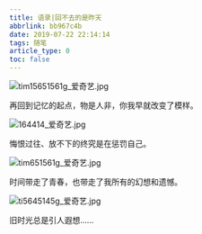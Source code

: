 ```yaml
---
title: 语录|回不去的是昨天
abbrlink: bb967c4b
date: 2019-07-22 22:14:14
tags: 随笔
article_type: 0
toc: false
---
```


![tim15651561g_爱奇艺.jpg](https://cdn.jsdelivr.net/gh/Anyway521/blogpic@main/image/imagetim15651561g_爱奇艺.jpg)

 再回到记忆的起点，物是人非，你我早就改变了模样。
<!--more-->
![164414_爱奇艺.jpg](https://cdn.jsdelivr.net/gh/Anyway521/blogpic@main/image/image164414_爱奇艺.jpg)

 悔恨过往、放不下的终究是在惩罚自己。

![tim651561g_爱奇艺.jpg](https://cdn.jsdelivr.net/gh/Anyway521/blogpic@main/image/imagetim651561g_爱奇艺.jpg)

 时间带走了青春，也带走了我所有的幻想和遗憾。

![ti5645145g_爱奇艺.jpg](https://cdn.jsdelivr.net/gh/Anyway521/blogpic@main/image/imageti5645145g_爱奇艺.jpg)

 旧时光总是引人遐想……